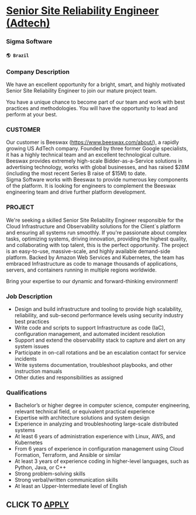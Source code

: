 # [Senior Site Reliability Engineer (Adtech)](https://www.remotewlb.com/apply/senior-site-reliability-engineer-adtech)  
### Sigma Software  
#### `🌎 Brazil`  

### Company Description

We have an excellent opportunity for a bright, smart, and highly motivated Senior Site Reliability Engineer to join our mature project team.

You have a unique chance to become part of our team and work with best practices and methodologies. You will have the opportunity to lead and perform at your best.

### CUSTOMER

Our customer is Beeswax (https://www.beeswax.com/about/), a rapidly growing US AdTech company. Founded by three former Google specialists, it has a highly technical team and an excellent technological culture.  
Beeswax provides extremely high-scale Bidder-as-a-Service solutions in advertising technology, works with global businesses, and has raised $28M (including the most recent Series B raise of $15M) to date.  
Sigma Software works with Beeswax to provide numerous key components of the platform. It is looking for engineers to complement the Beeswax engineering team and drive further platform development.

### PROJECT

We're seeking a skilled Senior Site Reliability Engineer responsible for the Cloud Infrastructure and Observability solutions for the Client`s platform and ensuring all systems run smoothly. If you're passionate about complex tasks, optimizing systems, driving innovation, providing the highest quality, and collaborating with top talent, this is the perfect opportunity. The project is an easy-to-use, massive-scale, and highly available demand-side platform. Backed by Amazon Web Services and Kubernetes, the team has embraced Infrastructure as code to manage thousands of applications, servers, and containers running in multiple regions worldwide.

Bring your expertise to our dynamic and forward-thinking environment!

### Job Description

  * Design and build infrastructure and tooling to provide high scalability, reliability, and sub-second performance levels using security industry best practices
  * Write code and scripts to support Infrastructure as code (IaC), configuration management, and automated incident resolution
  * Support and extend the observability stack to capture and alert on any system issues
  * Participate in on-call rotations and be an escalation contact for service incidents
  * Write systems documentation, troubleshoot playbooks, and other instruction manuals
  * Other duties and responsibilities as assigned

### Qualifications

  * Bachelor’s or higher degree in computer science, computer engineering, relevant technical field, or equivalent practical experience
  * Expertise with architecture solutions and system design
  * Experience in analyzing and troubleshooting large-scale distributed systems
  * At least 6 years of administration experience with Linux, AWS, and Kubernetes
  * From 6 years of experience in configuration management using Cloud Formation, Terraform, and Ansible or similar
  * At least 3 years of experience coding in higher-level languages, such as Python, Java, or C++
  * Strong problem-solving skills
  * Strong verbal/written communication skills
  * At least an Upper-Intermediate level of English

  
## CLICK TO [APPLY](https://www.remotewlb.com/apply/senior-site-reliability-engineer-adtech)

